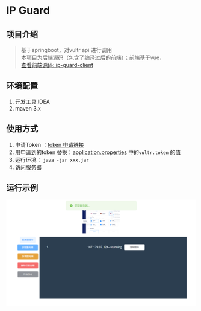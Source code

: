 # IP Guard

## 项目介绍
> 基于springboot，对vultr api 进行调用  
> 本项目为后端源码（包含了编译过后的前端）；前端基于vue，  
> [查看前端源码: ip-guard-client](https://github.com/dbgee/ip-guard-client) 

## 环境配置
1. 开发工具:IDEA
2. maven 3.x

## 使用方式
1. 申请Token ：[token 申请链接](https://my.vultr.com/settings/#settingsapi)
2. 用申请到的token 替换：[application.properties](src/main/resources/application.properties) 中的`vultr.token` 的值
3. 运行环境： `java -jar xxx.jar `
4. 访问服务器

## 运行示例
![运行截图](images/index.png)
